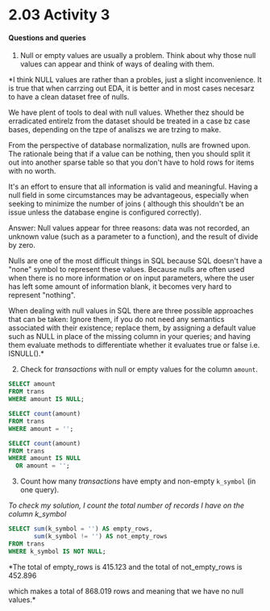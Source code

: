 # 2.03 Activity 3

#### Questions and queries

1. Null or empty values are usually a problem. Think about why those null values can appear and think of ways of dealing with them.

*I think NULL values are rather than a probles, just a slight inconvenience. 
It is true that when carrzing out EDA, it is better and in most cases necesarz to have a clean dataset 
free of nulls. 

We have plent of tools to deal with null values. Whether thez should be erradicated 
entirelz from the dataset should be treated in a case bz case bases, depending on the tzpe of
analiszs we are trzing to make.

From the perspective of database normalization, nulls are frowned upon. The rationale being that 
if a value can be nothing, then you should split it out into another sparse table so that you don't
have to hold rows for items with no worth. 
 
It's an effort to ensure that all information is valid and meaningful. 
Having a null field in some circumstances may be advantageous, especially when seeking to minimize the number of joins (
although this shouldn't be an issue unless the database engine is configured correctly).
 
Answer: Null values appear for three reasons: data was not recorded, an unknown value (such as a parameter to a function), and the result of divide by zero.

Nulls are one of the most difficult things in SQL because SQL doesn't have a "none" symbol
to represent these values. Because nulls are often used when there is no more information 
or on input parameters, where the user has left some amount of information blank, it becomes 
very hard to represent "nothing".

When dealing with null values in SQL there are three possible approaches that can be taken: 
Ignore them, if you do not need any semantics associated with their existence; replace them, 
by assigning a default value such as NULL in place of the missing column in your queries; and 
having them evaluate methods to differentiate whether it evaluates true or false i.e. ISNULL().*



2. Check for _transactions_ with null or empty values for the column `amount`.

```sql
SELECT amount
FROM trans
WHERE amount IS NULL;

SELECT count(amount)
FROM trans
WHERE amount = '';

SELECT count(amount)
FROM trans
WHERE amount IS NULL
  OR amount = '';
```




3. Count how many _transactions_ have empty and non-empty `k_symbol` (in one query).

*To check my solution, I count the total number of records I have on the column k_symbol*

```sql
SELECT sum(k_symbol = '') AS empty_rows,
       sum(k_symbol != '') AS not_empty_rows
FROM trans
WHERE k_symbol IS NOT NULL;
```
*The total of empty_rows is 415.123 and
the total of not_empty_rows is 452.896

which makes a total of 868.019 rows and
meaning that we have no null values.*